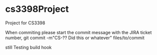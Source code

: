 cs3398Project
=============

Project for CS3398

When commiting please start the commit message with the JIRA ticket number, git commit -m"CS-?? Did this or whatever" files/to/commit

still Testing build hook
